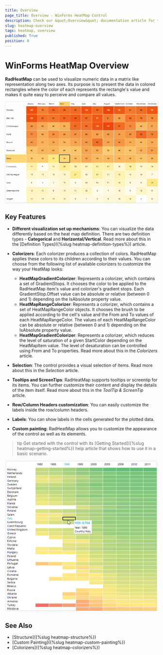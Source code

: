 ```yaml
---
title: Overview
page_title: Overview - WinForms HeatMap Control
description: Check our &quot;Overview&quot; documentation article for the RadHeatMap WinForms control.
slug: heatmap-overview
tags: heatmap, overview
published: True
position: 0
---
```


# WinForms HeatMap Overview

**RadHeatMap** can be used to visualize numeric data in a matrix like representation along two axes. Its purpose is to present the data in colored rectangles where the color of each represents the rectangle's value and makes it quite easy to perceive and compare all values.

![WinForms RadHeatMap Overview](images/heatmap-overview002.gif)

## Key Features

* **Different visualization set up mechanisms**: You can visualize the data differently based on the heat map definition. There are two definition types - **Categorical** and **Horizontal/Vertical**. Read more about this in the [Definition Types]({%slug heatmap-definition-types%}) article.

* **Colorizers**: Each colorizer produces a collection of colors. RadHeatMap applies these colors to its children according to their values.  You can choose from the following list of available colorizers to customize the way your HeatMap looks:
	* **HeatMapGradientColorizer**: Represents a colorizer, which contains a set of GradientStops. It chooses the color to be applied to the RadHeatMap item's value and colorizer's gradient stops. Each GradientStop.Offset value can be absolute or relative (between 0 and 1) depending on the IsAbsolute property value.
	* **HeatMapRangeColorizer**: Represents a colorizer, which contains a set of HeatMapRangeColor objects. It chooses the brush to be applied according to the cell's value and the From and To values of each HeatMapRangeColor. The values of each HeatMapRangeColor can be absolute or relative (between 0 and 1) depending on the IsAbsolute property value.
	* **HeatMapGradientColorizer**: Represents a colorizer, which reduces the level of saturation of a given StartColor depending on the HeatMapItem value. The level of desaturation can be controlled using From and To properties. 
Read more about this in the *Colorizers* article.

* **Selection**: The control provides a visual selection of items. Read more about this in the *Selection* article.

* **Tooltips and ScreenTips**: RadHeatMap supports tooltips or screentip for its items. You can further customize their content and display the details of the item itself. Read more about this in the *ToolTip & ScreenTip* article.

* **Row/Column Headers customization**: You can easily customize the labels inside the row/column headers. 

* **Labels**: You can show labels in the cells generated for the plotted data. 

* **Custom painting**: RadHeatMap allows you to customize the appearance of the control as well as its elements.

>tip Get started with the control with its [Getting Started]({%slug heatmap-getting-started%}) help article that shows how to use it in a basic scenario.

![WinForms RadHeatMap Overview Sample](images/heatmap-overview001.png)

## See Also

* [Structure]({%slug heatmap-structure%}) 
* [Custom Painting]({%slug heatmap-custom-painting%}) 
* [Colorizers]({%slug heatmap-colorizers%})


